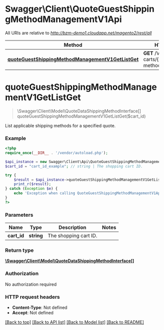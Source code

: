# Swagger\Client\QuoteGuestShippingMethodManagementV1Api

All URIs are relative to *http://bzm-demo1.cloudapp.net/magento2/rest/all*

Method | HTTP request | Description
------------- | ------------- | -------------
[**quoteGuestShippingMethodManagementV1GetListGet**](QuoteGuestShippingMethodManagementV1Api.md#quoteGuestShippingMethodManagementV1GetListGet) | **GET** /V1/guest-carts/{cartId}/shipping-methods | 


# **quoteGuestShippingMethodManagementV1GetListGet**
> \Swagger\Client\Model\QuoteDataShippingMethodInterface[] quoteGuestShippingMethodManagementV1GetListGet($cart_id)



List applicable shipping methods for a specified quote.

### Example
```php
<?php
require_once(__DIR__ . '/vendor/autoload.php');

$api_instance = new Swagger\Client\Api\QuoteGuestShippingMethodManagementV1Api();
$cart_id = "cart_id_example"; // string | The shopping cart ID.

try {
    $result = $api_instance->quoteGuestShippingMethodManagementV1GetListGet($cart_id);
    print_r($result);
} catch (Exception $e) {
    echo 'Exception when calling QuoteGuestShippingMethodManagementV1Api->quoteGuestShippingMethodManagementV1GetListGet: ', $e->getMessage(), PHP_EOL;
}
?>
```

### Parameters

Name | Type | Description  | Notes
------------- | ------------- | ------------- | -------------
 **cart_id** | **string**| The shopping cart ID. |

### Return type

[**\Swagger\Client\Model\QuoteDataShippingMethodInterface[]**](../Model/QuoteDataShippingMethodInterface.md)

### Authorization

No authorization required

### HTTP request headers

 - **Content-Type**: Not defined
 - **Accept**: Not defined

[[Back to top]](#) [[Back to API list]](../../README.md#documentation-for-api-endpoints) [[Back to Model list]](../../README.md#documentation-for-models) [[Back to README]](../../README.md)

